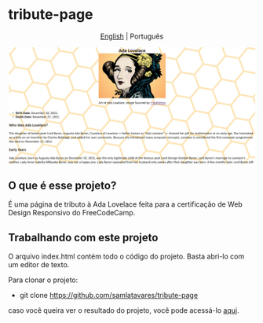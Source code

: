 # tribute-page
<p align="center">
	<a href="https://github.com/samlatavares/tribute-page/blob/master/README.md">English</a> | <span>Português</span>
</p>

<img id="image" src="https://github.com/samlatavares/tribute-page/blob/master/images/screenshot-tribute-page.jpg" alt="Printscreen da tela."></img>

## O que é esse projeto?
É uma página de tributo à Ada Lovelace feita para a certificação de Web Design Responsivo do FreeCodeCamp.

## Trabalhando com este projeto
O arquivo index.html contém todo o código do projeto. Basta abri-lo com um editor de texto.

Para clonar o projeto:
- git clone https://github.com/samlatavares/tribute-page


caso você queira ver o resultado do projeto, você pode acessá-lo <a href="https://samlatavares.github.io/tribute-page/" target="_blank">aqui</a>.